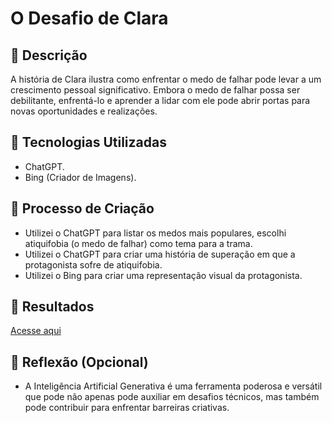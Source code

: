 # O Desafio de Clara

## 📒 Descrição
A história de Clara ilustra como enfrentar o medo de falhar pode levar a um crescimento pessoal significativo. Embora o medo de falhar possa ser debilitante, enfrentá-lo e aprender a lidar com ele pode abrir portas para novas oportunidades e realizações.

## 🤖 Tecnologias Utilizadas
* ChatGPT.
* Bing (Criador de Imagens).

## 🧐 Processo de Criação
* Utilizei o ChatGPT para listar os medos mais populares, escolhi atiquifobia (o medo de falhar) como tema para a trama.
* Utilizei o ChatGPT para criar uma história de superação em que a protagonista sofre de atiquifobia.
* Utilizei o Bing para criar uma representação visual da protagonista.

## 🚀 Resultados
[Acesse aqui](https://github.com/Cehiim/lab-natty-or-not/blob/main/conto.md)

## 💭 Reflexão (Opcional)
* A Inteligência Artificial Generativa é uma ferramenta poderosa e versátil que pode não apenas pode auxiliar em desafios técnicos, mas também pode contribuir para enfrentar barreiras criativas.
